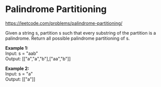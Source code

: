 # Palindrome Partitioning
https://leetcode.com/problems/palindrome-partitioning/

Given a string s, partition s such that every substring of the partition is a palindrome. Return all possible palindrome partitioning of s.

<b>Example 1:</b>\
Input: s = "aab"\
Output: [["a","a","b"],["aa","b"]]

<b>Example 2:</b>\
Input: s = "a"\
Output: [["a"]]